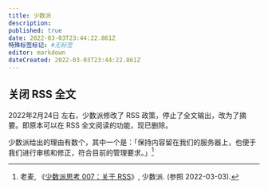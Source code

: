 ```yaml
---
title: 少数派
description:
published: true
date: 2022-03-03T23:44:22.861Z
特殊标签标记: #无标签
editor: markdown
dateCreated: 2022-03-03T23:44:22.861Z
---
```


## 关闭 RSS 全文

2022年2月24日 左右，少数派修改了 RSS 政策，停止了全文输出，改为了摘要。即原本可以在 RSS 全文阅读的功能，现已删除。

少数派给出的理由有数个，其中一个是：「保持内容留在我们的服务器上，也便于我们进行审核和修正，符合目前的管理要求。」[^7163]

[^7163]: 老麦, 《[少数派思考 007：关于 RSS](https://sspai.com/post/71637)》, 少数派. (参照 2022-03-03).
